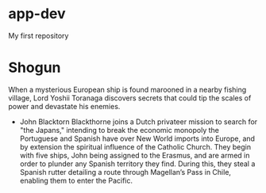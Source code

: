 # app-dev
My first repository
# **Shogun** 
When a mysterious European ship is found marooned in a nearby fishing village, Lord Yoshii Toranaga discovers secrets that could tip the scales of power and devastate his enemies.
- John Blacktorn
Blackthorne joins a Dutch privateer mission to search for "the Japans," intending to break the economic monopoly the Portuguese and Spanish have over New World imports into Europe, and by extension the spiritual influence of the Catholic Church. They begin with five ships, John being assigned to the Erasmus, and are armed in order to plunder any Spanish territory they find. During this, they steal a Spanish rutter detailing a route through Magellan’s Pass in Chile, enabling them to enter the Pacific.
